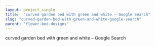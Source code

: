 ```yaml
---
layout: project_single
title:  "curved garden bed with green and white – Google Search"
slug: "curved-garden-bed-with-green-and-white-google-search"
parent: "flower-bed-designs"
---
```

curved garden bed with green and white – Google Search